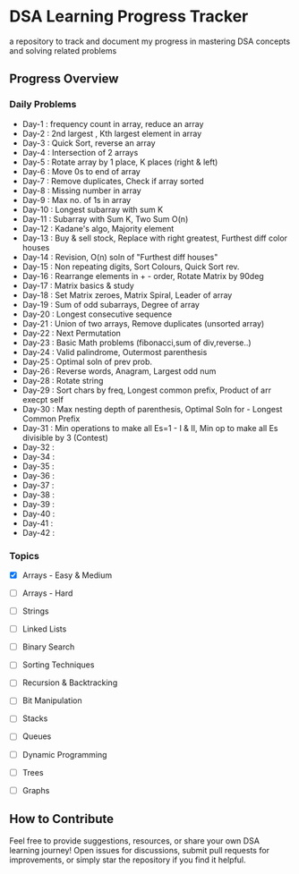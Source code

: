 # DSA Learning Progress Tracker 
a repository to track and document my progress in mastering DSA concepts and solving related problems  

  

## Progress Overview  

### Daily Problems  

- Day-1 : frequency count in array, reduce an array
- Day-2 : 2nd largest , Kth largest element in array
- Day-3 : Quick Sort, reverse an array
- Day-4 : Intersection of 2 arrays
- Day-5 : Rotate array by 1 place, K places (right & left)
- Day-6 : Move 0s to end of array 
- Day-7 : Remove duplicates, Check if array sorted
- Day-8 : Missing number in array
- Day-9 : Max no. of 1s in array
- Day-10 : Longest subarray with sum K
- Day-11 : Subarray with Sum K, Two Sum O(n)
- Day-12 : Kadane's algo, Majority element
- Day-13 : Buy & sell stock, Replace with right greatest, Furthest diff color houses
- Day-14 : Revision, O(n) soln of "Furthest diff houses"
- Day-15 : Non repeating digits, Sort Colours, Quick Sort rev.
- Day-16 : Rearrange elements in + - order, Rotate Matrix by 90deg
- Day-17 : Matrix basics & study
- Day-18 : Set Matrix zeroes, Matrix Spiral, Leader of array
- Day-19 : Sum of odd subarrays, Degree of array
- Day-20 : Longest consecutive sequence
- Day-21 : Union of two arrays, Remove duplicates (unsorted array)
- Day-22 : Next Permutation 
- Day-23 : Basic Math problems (fibonacci,sum of div,reverse..)
- Day-24 : Valid palindrome, Outermost parenthesis
- Day-25 : Optimal soln of prev prob.
- Day-26 : Reverse words, Anagram, Largest odd num
- Day-28 : Rotate string
- Day-29 : Sort chars by freq, Longest common prefix, Product of arr execpt self
- Day-30 : Max nesting depth of parenthesis, Optimal Soln for - Longest Common Prefix
- Day-31 : Min operations to make all Es=1 - I & II, Min op to make all Es divisible by 3 (Contest)
- Day-32 :
- Day-34 :
- Day-35 :
- Day-36 :
- Day-37 :
- Day-38 :
- Day-39 :
- Day-40 :
- Day-41 :
- Day-42 :

### Topics

- [x] Arrays - Easy & Medium
- [ ] Arrays - Hard
- [ ] Strings
- [ ] Linked Lists

- [ ] Binary Search
- [ ] Sorting Techniques
- [ ] Recursion & Backtracking
- [ ] Bit Manipulation

- [ ] Stacks
- [ ] Queues
- [ ] Dynamic Programming
- [ ] Trees
- [ ] Graphs

## How to Contribute

Feel free to provide suggestions, resources, or share your own DSA learning journey! Open issues for discussions, submit pull requests for improvements, or simply star the repository if you find it helpful.

